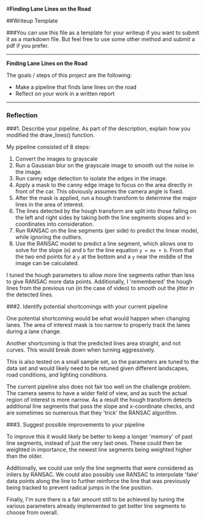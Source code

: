 #**Finding Lane Lines on the Road** 

##Writeup Template

###You can use this file as a template for your writeup if you want to submit it as a markdown file. But feel free to use some other method and submit a pdf if you prefer.

---

**Finding Lane Lines on the Road**

The goals / steps of this project are the following:
* Make a pipeline that finds lane lines on the road
* Reflect on your work in a written report


[//]: # (Image References)

[image1]: ./examples/grayscale.jpg "Grayscale"

---

### Reflection

###1. Describe your pipeline. As part of the description, explain how you modified the draw_lines() function.

My pipeline consisted of 8 steps:

1. Convert the images to grayscale
2. Run a Gaussian blur on the grayscale image to smooth out the noise in the
   image. 
3. Run canny edge detection to isolate the edges in the image. 
4. Apply a mask to the canny edge image to focus on the area directly in front
   of the car. This obviously assumes the camera angle is fixed.
5. After the mask is applied, run a hough transform to determine the major lines
   in the area of interest. 
6. The lines detected by the hough transform are split into those falling on
   the left and right sides by taking both the line segments slopes and
   x-coordinates into consideration. 
7. Run RANSAC on the line segments (per side) to predict the linear
   model, while ignoring the outliers. 
8. Use the RANSAC model to predict a line segment, which allows one to solve for
   the slope (`m`) and `b` for the line equation `y = mx + b`. From that the two
   end points for a `y` at the bottom and a `y` near the middle of the image can
   be calculated.

I tuned the hough parameters to allow *more* line segments rather than less to
give RANSAC more data points. Additionally, I 'remembered' the hough lines from
the previous run (in the case of video) to smooth out the jitter in the detected
lines. 

###2. Identify potential shortcomings with your current pipeline

One potential shortcoming would be what would happen when changing lanes. The
area of interest mask is too narrow to properly track the lanes during a lane
change.

Another shortcoming is that the predicted lines area straight, and not curves.
This would break down when turning aggressively. 

This is also tested on a small sample set, so the parameters are tuned to the
data set and would likely need to be retuned given different landscapes, road
conditions, and lighting conditions.

The current pipeline also does not fair too well on the challenge problem.  The
camera seems to have a wider field of view, and as such the actual region of
interest is more narrow. As a result the hough transform detects additional
line segments that pass the slope and x-coordinate checks, and are sometimes so
numerous that they 'trick' the RANSAC algorithm. 

###3. Suggest possible improvements to your pipeline

To improve this it would likely be better to keep a longer 'memory' of past line
segments, instead of just the very last ones. These could then be weighted in
importance, the newest line segments being weighted higher than the older.

Additionally, we could use only the line segments that were considered as
inliers by RANSAC. We could also possibly use RANSAC to interpolate 'fake' data
points along the line to further reinforce the line that was previously being
tracked to prevent radical jumps in the line position.

Finally, I'm sure there is a fair amount still to be achieved by tuning the
various parameters already implemented to get better line segments to choose
from overall.
